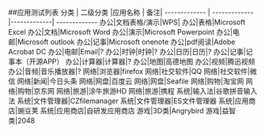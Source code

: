 ##应用测试列表
 分类 | 二级分类 |应用名称 | 备注|
------------- | ------------- |-------------| -------------
办公|文档表格/演示|WPS|
办公|表格|Microsoft Excel
办公|文档|Microsoft Word
办公|演示|Microsoft Powerpoint
办公|电邮|Microsoft outlook
办公|记事|Microsoft onenote
办公|pdf阅读|Adobe Acrobat DC
办公|电邮|Email|?
办公|时钟|时钟|?
办公|日历|日历|?
办公|记事|记事本（开源APP）
办公|计算器|计算器|?
办公|地图|高德地图
办公|视频|腾迅视频
办公|音频|音乐播放器|?
网络|浏览器|firefox
网络|社交软件|QQ
网络|社交软件|微信
网络|新闻|今日头条
网络|网盘|百度云
网络|网盘|Seafile
网络|购物|淘宝网
网络|购物|京东网
网络|旅游|涂牛旅游HD
网络|旅游|携程
系统|输入法|谷歌拼音输入法
系统|文件管理器|CZfilemanager
系统|文件管理器|ES文件管理器 
系统|应用商店|豌豆荚
系统|应用商店|自研发应用商店
游戏|3D类|Angrybird
游戏|益智类|2048









